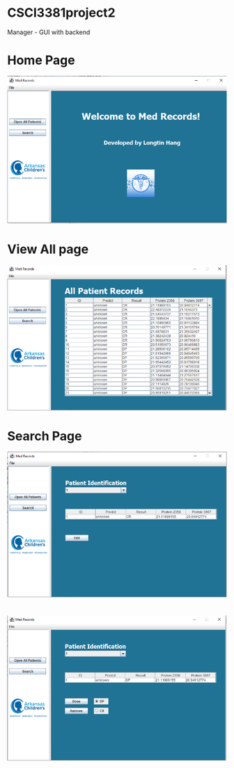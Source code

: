 # CSCI3381project2</br>
Manager - GUI with backend</br>


# Home Page</br>

![Screenshots](https://github.com/Felly9217/Medical_Records/blob/master/Medical%20Records/Medical%20Records.PNG)</br>

# View All page</br>

![Screenshots](https://github.com/Felly9217/Medical_Records/blob/master/Medical%20Records/Medical%20Records%202.PNG)</br>

# Search Page</br>

![Screenshots](https://github.com/Felly9217/Medical_Records/blob/master/Medical%20Records/Medical%20Records%203.PNG)</br>
#
![Screenshots](https://github.com/Felly9217/Medical_Records/blob/master/Medical%20Records/Medical%20Records%204.PNG)</br>
